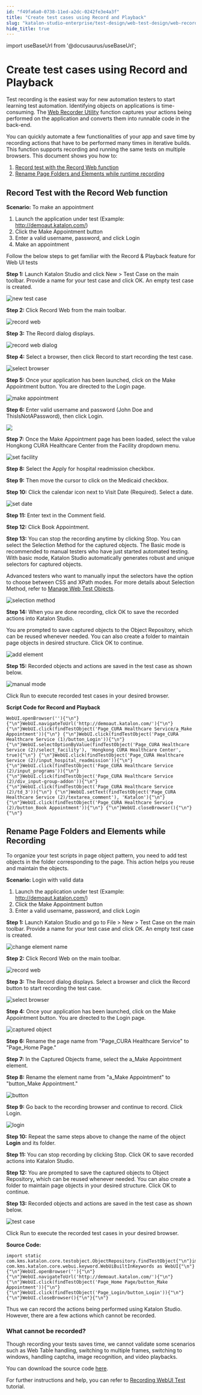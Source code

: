 ```yaml
---
id: "f49fa6a0-0738-11ed-a2dc-0242fe3e4a3f"
title: "Create test cases using Record and Playback"
slug: "katalon-studio-enterprise/test-design/web-test-design/web-record-and-spy-utilities/create-test-cases-using-record-and-playback"
hide_title: true
---
```

import useBaseUrl from '@docusaurus/useBaseUrl';


# <a id="concept-create-test-cases-record-playback" class="anchor_top_offset"/><a id="ariaid-title1" class="anchor_top_offset"/>Create test cases using Record and Playback

<p xmlns="http://www.w3.org/1999/xhtml" className="p">Test recording is the easiest way for new automation testers to start learning test automation. Identifying objects on applications is time-consuming. The <a className="xref" href="/docs/katalon-studio-enterprise/test-design/web-test-design/web-record-and-spy-utilities/record-web-utility">Web Recorder Utility</a> function captures your actions being performed on the application and converts them into runnable code in the back-end.</p> 
<p xmlns="http://www.w3.org/1999/xhtml" className="p">You can quickly automate a few functionalities of your app and save time by recording actions that have to be performed many times in iterative builds. This function supports recording and running the same tests on multiple browsers. This document shows you how to:</p> 
<ol xmlns="http://www.w3.org/1999/xhtml" className="ol"><li className="li"><a className="xref" href="#id_1">Record test with the Record Web function</a></li><li className="li"><a className="xref" href="#id_2">Rename Page Folders and Elements while runtime recording</a></li></ol> 

## <a id="id_1" class="anchor_top_offset"/>Record Test with the Record Web function

<p xmlns="http://www.w3.org/1999/xhtml" className="p"><strong className="ph b">Scenario:</strong> To make an appointment</p> 
<ol xmlns="http://www.w3.org/1999/xhtml" className="ol"><li className="li">Launch the application under test (Example: <a className="xref j-external-link" href="http://demoaut.katalon.com/" target="_blank">http://demoaut.katalon.com/</a>)</li><li className="li">Click the <span className="ph uicontrol">Make Appointment</span> button</li><li className="li">Enter a valid username, password, and click <span className="ph uicontrol">Login</span> </li><li className="li">Make an appointment</li></ol> 
<p xmlns="http://www.w3.org/1999/xhtml" className="p">Follow the below steps to get familiar with the Record &amp; Playback feature for Web UI tests</p> 
<p xmlns="http://www.w3.org/1999/xhtml" className="p"><strong className="ph b">Step 1:</strong> Launch Katalon Studio and click <span className="ph uicontrol">New</span> &gt; <span className="ph uicontrol">Test Case</span> on the main toolbar. Provide a name for your test case and click <span className="ph uicontrol">OK</span>. An empty test case is created.</p> 
<p xmlns="http://www.w3.org/1999/xhtml" className="p"><img className="image" width={500} src={useBaseUrl("/f4b614d0-0738-11ed-a2dc-0242fe3e4a3f.png")} alt="new test case" /></p> 
<p xmlns="http://www.w3.org/1999/xhtml" className="p"><strong className="ph b">Step 2:</strong> Click <span className="ph uicontrol">Record Web</span> from the main toolbar.</p> 
<p xmlns="http://www.w3.org/1999/xhtml" className="p"><img className="image" width={300} src={useBaseUrl("/f4bb9310-0738-11ed-a2dc-0242fe3e4a3f.png")} alt="record web" /></p> 
<p xmlns="http://www.w3.org/1999/xhtml" className="p"><strong className="ph b">Step 3:</strong> The <span className="ph uicontrol">Record</span> dialog displays.</p> 
<p xmlns="http://www.w3.org/1999/xhtml" className="p"><img className="image" width={700} src={useBaseUrl("/f4c0c330-0738-11ed-a2dc-0242fe3e4a3f.png")} alt="record web dialog" /></p> 
<p xmlns="http://www.w3.org/1999/xhtml" className="p"><strong className="ph b">Step 4:</strong> Select a browser, then click <span className="ph uicontrol">Record</span> to start recording the test case.</p> 
<p xmlns="http://www.w3.org/1999/xhtml" className="p"><img className="image" width={700} src={useBaseUrl("/f4c5cc40-0738-11ed-a2dc-0242fe3e4a3f.png")} alt="select browser" /></p> 
<p xmlns="http://www.w3.org/1999/xhtml" className="p"><strong className="ph b">Step 5:</strong> Once your application has been launched, click on the <span className="ph uicontrol">Make Appointment</span> button. You are directed to the Login page.</p> 
<p xmlns="http://www.w3.org/1999/xhtml" className="p"><img className="image" width={700} src={useBaseUrl("/f4cafc60-0738-11ed-a2dc-0242fe3e4a3f.png")} alt="make appointment" /></p> 
<p xmlns="http://www.w3.org/1999/xhtml" className="p"><strong className="ph b">Step 6:</strong> Enter valid username and password (John Doe and ThisIsNotAPassword), then click <span className="ph uicontrol">Login</span>.</p> 
<p xmlns="http://www.w3.org/1999/xhtml" className="p"><img className="image" width={600} src={useBaseUrl("/f4d116e0-0738-11ed-a2dc-0242fe3e4a3f.png")} /></p> 
<p xmlns="http://www.w3.org/1999/xhtml" className="p"><strong className="ph b">Step 7:</strong> Once the <span className="ph uicontrol">Make Appointment</span> page has been loaded, select the value <span className="ph uicontrol">Hongkong CURA Healthcare Center</span> from the Facility dropdown menu.</p> 
<p xmlns="http://www.w3.org/1999/xhtml" className="p"><img className="image" width={500} src={useBaseUrl("/f4d61ff0-0738-11ed-a2dc-0242fe3e4a3f.png")} alt="set facility" /></p> 
<p xmlns="http://www.w3.org/1999/xhtml" className="p"><strong className="ph b">Step 8:</strong> Select the <span className="ph uicontrol">Apply for hospital readmission</span> checkbox.</p> 
<p xmlns="http://www.w3.org/1999/xhtml" className="p"><strong className="ph b">Step 9:</strong> Then move the cursor to click on the <span className="ph uicontrol">Medicaid</span> checkbox.</p> 
<p xmlns="http://www.w3.org/1999/xhtml" className="p"><strong className="ph b">Step 10:</strong> Click the calendar icon next to <span className="ph uicontrol">Visit Date (Required)</span>. Select a date.</p> 
<p xmlns="http://www.w3.org/1999/xhtml" className="p"><img className="image" width={600} src={useBaseUrl("/f4db5010-0738-11ed-a2dc-0242fe3e4a3f.png")} alt="set date" /></p> 
<p xmlns="http://www.w3.org/1999/xhtml" className="p"><strong className="ph b">Step 11:</strong> Enter text in the <span className="ph uicontrol">Comment</span> field.</p> 
<p xmlns="http://www.w3.org/1999/xhtml" className="p"><strong className="ph b">Step 12:</strong> Click <span className="ph uicontrol">Book Appointment</span>.</p> 
<p xmlns="http://www.w3.org/1999/xhtml" className="p"><strong className="ph b">Step 13:</strong> You can stop the recording anytime by clicking <span className="ph uicontrol">Stop</span>. You can select the <span className="ph uicontrol">Selection Method</span> for the captured objects. The <span className="ph uicontrol">Basic mode</span> is recommended to manual testers who have just started automated testing. With basic mode, Katalon Studio automatically generates robust and unique selectors for captured objects.</p> 
<p xmlns="http://www.w3.org/1999/xhtml" className="p">Advanced testers who want to manually input the selectors have the option to choose between <span className="ph uicontrol">CSS</span> and <span className="ph uicontrol">XPath</span> modes. For more details about <span className="ph uicontrol">Selection Method</span>, refer to <a className="xref" href="/docs/katalon-studio-enterprise/test-design/web-test-design/web-test-objects/manage-web-test-objects">Manage Web Test Objects</a>.</p> 
<p xmlns="http://www.w3.org/1999/xhtml" className="p"><img className="image" width={500} src={useBaseUrl("/f4e477d0-0738-11ed-a2dc-0242fe3e4a3f.png")} alt="selection method" /></p> 
<p xmlns="http://www.w3.org/1999/xhtml" className="p"><strong className="ph b">Step 14:</strong> When you are done recording, click <span className="ph uicontrol">OK</span> to save the recorded actions into Katalon Studio.</p> 
<p xmlns="http://www.w3.org/1999/xhtml" className="p">You are prompted to save captured objects to the <span className="ph uicontrol">Object Repository</span>, which can be reused whenever needed. You can also create a folder to maintain page objects in desired structure. Click <span className="ph uicontrol">OK</span> to continue.</p> 
<p xmlns="http://www.w3.org/1999/xhtml" className="p"><img className="image" width={600} src={useBaseUrl("/f4e9a7f0-0738-11ed-a2dc-0242fe3e4a3f.png")} alt="add element" /></p> 
<p xmlns="http://www.w3.org/1999/xhtml" className="p"> <strong className="ph b">Step 15:</strong> Recorded objects and actions are saved in the test case as shown below.</p> 
<p xmlns="http://www.w3.org/1999/xhtml" className="p"><img className="image" width={700} src={useBaseUrl("/f4ef9b60-0738-11ed-a2dc-0242fe3e4a3f.png")} alt="manual mode" /></p> 
<p xmlns="http://www.w3.org/1999/xhtml" className="p">Click <span className="ph uicontrol">Run</span> to execute recorded test cases in your desired browser.</p> 
<p xmlns="http://www.w3.org/1999/xhtml" className="p"><strong className="ph b">Script Code for Record and Playback</strong></p> 
<pre xmlns="http://www.w3.org/1999/xhtml" className="pre codeblock"><code>WebUI.openBrowser(''){"\n"}{"\n"}WebUI.navigateToUrl('http://demoaut.katalon.com/'){"\n"}{"\n"}WebUI.click(findTestObject('Page_CURA Healthcare Service/a_Make Appointment')){"\n"} {"\n"}WebUI.click(findTestObject('Page_CURA Healthcare Service (1)/button_Login')){"\n"} {"\n"}WebUI.selectOptionByValue(findTestObject('Page_CURA Healthcare Service (2)/select_facility'), 'Hongkong CURA Healthcare Center', true){"\n"} {"\n"}WebUI.click(findTestObject('Page_CURA Healthcare Service (2)/input_hospital_readmission')){"\n"} {"\n"}WebUI.click(findTestObject('Page_CURA Healthcare Service (2)/input_programs')){"\n"} {"\n"}WebUI.click(findTestObject('Page_CURA Healthcare Service (2)/div_input-group-addon')){"\n"} {"\n"}WebUI.click(findTestObject('Page_CURA Healthcare Service (2)/td_3')){"\n"} {"\n"}WebUI.setText(findTestObject('Page_CURA Healthcare Service (2)/textarea_comment'), 'Katalon'){"\n"} {"\n"}WebUI.click(findTestObject('Page_CURA Healthcare Service (2)/button_Book Appointment')){"\n"} {"\n"}WebUI.closeBrowser(){"\n"}{"\n"}</code></pre> 

## <a id="id_2" class="anchor_top_offset"/>Rename Page Folders and Elements while Recording

<p xmlns="http://www.w3.org/1999/xhtml" className="p">To organize your test scripts in page object pattern, you need to add test objects in the folder corresponding to the page. This action helps you reuse and maintain the objects.</p> 
<p xmlns="http://www.w3.org/1999/xhtml" className="p"><strong className="ph b">Scenario:</strong> Login with valid data</p> 
<ol xmlns="http://www.w3.org/1999/xhtml" className="ol"><li className="li">Launch the application under test (Example: <a className="xref j-external-link" href="http://demoaut.katalon.com/" target="_blank">http://demoaut.katalon.com/</a>)</li><li className="li">Click the <span className="ph uicontrol">Make Appointment</span> button</li><li className="li">Enter a valid username, password, and click <span className="ph uicontrol">Login</span> </li></ol> 
<p xmlns="http://www.w3.org/1999/xhtml" className="p"><strong className="ph b">Step 1:</strong> Launch Katalon Studio and go to <span className="ph uicontrol">File</span> &gt; <span className="ph uicontrol">New</span> &gt; <span className="ph uicontrol">Test Case</span> on the main toolbar. Provide a name for your test case and click <span className="ph uicontrol">OK</span>. An empty test case is created.</p> 
<p xmlns="http://www.w3.org/1999/xhtml" className="p"><img className="image" width={500} src={useBaseUrl("/f509b310-0738-11ed-a2dc-0242fe3e4a3f.png")} alt="change element name" /></p> 
<p xmlns="http://www.w3.org/1999/xhtml" className="p"> <strong className="ph b">Step 2:</strong> Click <span className="ph uicontrol">Record Web</span> on the main toolbar.</p> 
<p xmlns="http://www.w3.org/1999/xhtml" className="p"><img className="image" width={300} src={useBaseUrl("/f4bb9310-0738-11ed-a2dc-0242fe3e4a3f.png")} alt="record web" /></p> 
<p xmlns="http://www.w3.org/1999/xhtml" className="p"><strong className="ph b">Step 3:</strong> The <span className="ph uicontrol">Record</span> dialog displays. Select a browser and click the <span className="ph uicontrol">Record</span> button to start recording the test case.</p> 
<p xmlns="http://www.w3.org/1999/xhtml" className="p"><img className="image" width={700} src={useBaseUrl("/f4c5cc40-0738-11ed-a2dc-0242fe3e4a3f.png")} alt="select browser" /></p> 
<p xmlns="http://www.w3.org/1999/xhtml" className="p"><strong className="ph b">Step 4:</strong> Once your application has been launched, click on the <span className="ph uicontrol">Make Appointment</span> button. You are directed to the <span className="ph uicontrol">Login</span> page.</p> 
<p xmlns="http://www.w3.org/1999/xhtml" className="p"><img className="image" width={500} src={useBaseUrl("/f4e477d0-0738-11ed-a2dc-0242fe3e4a3f.png")} alt="captured object" /></p> 
<p xmlns="http://www.w3.org/1999/xhtml" className="p"> <strong className="ph b">Step 6:</strong> Rename the page name from "Page_CURA Healthcare Service" to "Page_Home Page."</p> 
<p xmlns="http://www.w3.org/1999/xhtml" className="p"> <strong className="ph b">Step 7:</strong> In the <span className="ph uicontrol">Captured Objects</span> frame, select the <span className="ph uicontrol">a_Make Appointment</span> element.</p> 
<p xmlns="http://www.w3.org/1999/xhtml" className="p"> <strong className="ph b">Step 8:</strong> Rename the element name from "a_Make Appointment" to "button_Make Appointment."</p> 
<p xmlns="http://www.w3.org/1999/xhtml" className="p"><img className="image" width={500} src={useBaseUrl("/f518a730-0738-11ed-a2dc-0242fe3e4a3f.png")} alt="button" /></p> 
<p xmlns="http://www.w3.org/1999/xhtml" className="p"> <strong className="ph b">Step 9:</strong> Go back to the recording browser and continue to record. Click <span className="ph uicontrol">Login</span>.</p> 
<p xmlns="http://www.w3.org/1999/xhtml" className="p"><img className="image" width={500} src={useBaseUrl("/f4d116e0-0738-11ed-a2dc-0242fe3e4a3f.png")} alt="login" /></p> 
<p xmlns="http://www.w3.org/1999/xhtml" className="p"><strong className="ph b">Step 10:</strong> Repeat the same steps above to change the name of the object <strong className="ph b">Login</strong> and its folder.</p> 
<p xmlns="http://www.w3.org/1999/xhtml" className="p"><strong className="ph b">Step 11:</strong> You can stop recording by clicking <span className="ph uicontrol">Stop</span>. Click <span className="ph uicontrol">OK</span> to save recorded actions into Katalon Studio.</p> 
<p xmlns="http://www.w3.org/1999/xhtml" className="p"><strong className="ph b">Step 12:</strong> You are prompted to save the captured objects to <span className="ph uicontrol">Object Repository</span><strong className="ph b">,</strong> which can be reused whenever needed. You can also create a folder to maintain page objects in your desired structure. Click <span className="ph uicontrol">OK</span> to continue.</p> 
<p xmlns="http://www.w3.org/1999/xhtml" className="p"><strong className="ph b">Step 13:</strong> Recorded objects and actions are saved in the test case as shown below.</p> 
<p xmlns="http://www.w3.org/1999/xhtml" className="p"><img className="image" width={600} src={useBaseUrl("/f527c260-0738-11ed-a2dc-0242fe3e4a3f.png")} alt="test case" /></p> 
<p xmlns="http://www.w3.org/1999/xhtml" className="p">Click <span className="ph uicontrol">Run</span> to execute the recorded test cases in your desired browser.</p> 
<p xmlns="http://www.w3.org/1999/xhtml" className="p"><strong className="ph b">Source Code:</strong></p> 
<pre xmlns="http://www.w3.org/1999/xhtml" className="pre codeblock"><code>import static com.kms.katalon.core.testobject.ObjectRepository.findTestObject{"\n"}import com.kms.katalon.core.webui.keyword.WebUiBuiltInKeywords as WebUI{"\n"} {"\n"}WebUI.openBrowser(''){"\n"} {"\n"}WebUI.navigateToUrl('http://demoaut.katalon.com/'){"\n"} {"\n"}WebUI.click(findTestObject('Page_Home Page/button_Make Appointment')){"\n"} {"\n"}WebUI.click(findTestObject('Page_Login/button_Login')){"\n"} {"\n"}WebUI.closeBrowser(){"\n"}{"\n"}</code></pre> 
<p xmlns="http://www.w3.org/1999/xhtml" className="p">Thus we can record the actions being performed using Katalon Studio. However, there are a few actions which cannot be recorded.</p> 

### <a id="id_3" class="anchor_top_offset"/>What cannot be recorded?

<p xmlns="http://www.w3.org/1999/xhtml" className="p">Though recording your tests saves time, we cannot validate some   scenarios such as Web Table handling, switching to multiple frames,   switching to windows, handling captcha, image recognition, and   video playbacks.</p> 
<p xmlns="http://www.w3.org/1999/xhtml" className="p">You can download the source code <a className="xref j-external-link" href="https://github.com/katalon-studio/katalon-web-automation" target="_blank">here</a>.</p> 
<p xmlns="http://www.w3.org/1999/xhtml" className="p">For further instructions and help, you can refer to <a className="xref" href="/docs/katalon-studio-enterprise/test-design/web-test-design/web-record-and-spy-utilities/record-web-utility">Recording WebUI Test</a>  tutorial.</p> 
